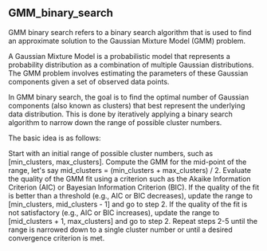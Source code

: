 ## GMM_binary_search

GMM binary search refers to a binary search algorithm that is used to find an approximate solution to the Gaussian Mixture Model (GMM) problem.

A Gaussian Mixture Model is a probabilistic model that represents a probability distribution as a combination of multiple Gaussian distributions. The GMM problem involves estimating the parameters of these Gaussian components given a set of observed data points.

In GMM binary search, the goal is to find the optimal number of Gaussian components (also known as clusters) that best represent the underlying data distribution. This is done by iteratively applying a binary search algorithm to narrow down the range of possible cluster numbers.


The basic idea is as follows:

Start with an initial range of possible cluster numbers, such as [min_clusters, max_clusters].
Compute the GMM for the mid-point of the range, let's say mid_clusters = (min_clusters + max_clusters) / 2.
Evaluate the quality of the GMM fit using a criterion such as the Akaike Information Criterion (AIC) or Bayesian Information Criterion (BIC).
If the quality of the fit is better than a threshold (e.g., AIC or BIC decreases), update the range to [min_clusters, mid_clusters - 1] and go to step 2.
If the quality of the fit is not satisfactory (e.g., AIC or BIC increases), update the range to [mid_clusters + 1, max_clusters] and go to step 2.
Repeat steps 2-5 until the range is narrowed down to a single cluster number or until a desired convergence criterion is met.
